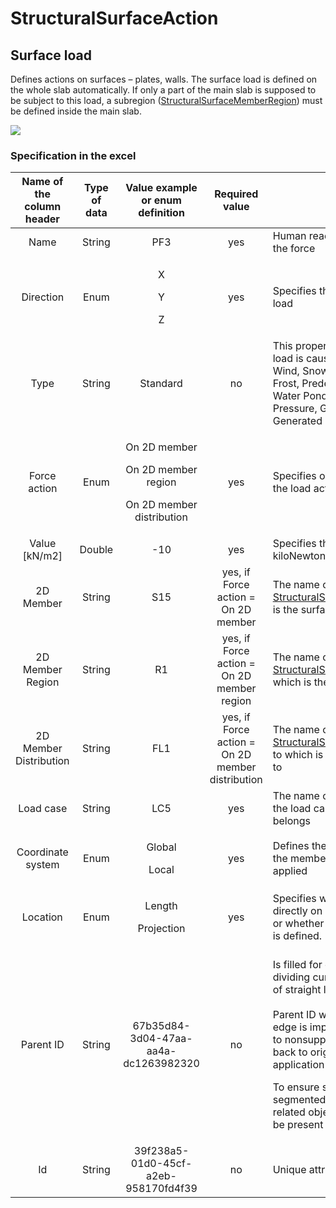 # StructuralSurfaceAction

## Surface load

Defines actions on surfaces – plates, walls. The surface load is defined on the whole slab automatically. If only a part of the main slab is supposed to be subject to this load, a subregion ([StructuralSurfaceMemberRegion](../structural-analysis-elements/structuralsurfacememberregion.md#region-of-different-plate-thickness)) must be defined inside the main slab.

![](../.gitbook/assets/35\_structuralsurfaceaction.png)

### Specification in the excel

| **Name of the column header** | **Type of data** |                             **Value example or enum definition**                            |                **Required value**                | **Description**                                                                                                                                                                                                                                                                                                                                                                                                        |
| :---------------------------: | :--------------: | :-----------------------------------------------------------------------------------------: | :----------------------------------------------: | ---------------------------------------------------------------------------------------------------------------------------------------------------------------------------------------------------------------------------------------------------------------------------------------------------------------------------------------------------------------------------------------------------------------------- |
|              Name             |      String      |                                             PF3                                             |                        yes                       | Human readable unique name of the force                                                                                                                                                                                                                                                                                                                                                                                |
|           Direction           |       Enum       |                            <p>X</p><p></p><p>Y</p><p></p><p>Z</p>                           |                        yes                       | Specifies the base direction of the load                                                                                                                                                                                                                                                                                                                                                                               |
|              Type             |      String      |                                           Standard                                          |                        no                        | This property defines what the load is caused by, E.g. Standard, Wind, Snow, Self weight, Hoar Frost, Predefined, Plane Load, Water Pond, Water Pressure, Soil Pressure, Generated Water, Generated Soil                                                                                                                                                                                                               |
|          Force action         |       Enum       | <p>On 2D member</p><p></p><p>On 2D member region</p><p></p><p>On 2D member distribution</p> |                        yes                       | Specifies on which type of object the load acts                                                                                                                                                                                                                                                                                                                                                                        |
|         Value \[kN/m2]        |      Double      |                                             -10                                             |                        yes                       | Specifies the size of the load in kiloNewtons per square meter.                                                                                                                                                                                                                                                                                                                                                        |
|           2D Member           |      String      |                                             S15                                             |        yes, if Force action = On 2D member       | The name of the [StructuralSurfaceMember](https://saf.guide/Content/A\_Objects/8\_StructuralSurfaceMember.htm) to which is the surface load related to                                                                                                                                                                                                                                                                 |
|        2D Member Region       |      String      |                                              R1                                             |    yes, if Force action = On 2D member region    | The name of the [StructuralSurfaceMemberRegion](https://saf.guide/Content/A\_Objects/10\_StructuralSurfaceMemberRegion.htm) to which is the surface load related to                                                                                                                                                                                                                                                    |
|     2D Member Distribution    |      String      |                                             FL1                                             | yes, if Force action = On 2D member distribution | The name of [StructuralSurfaceActionDistribution](https://saf.guide/Content/A\_Objects/36\_StructuralSurfaceActionDistribution.htm) to which is the surface load related to                                                                                                                                                                                                                                            |
|           Load case           |      String      |                                             LC5                                             |                        yes                       | The name of [StructuralLoadCase](structuralloadcase.md)  the load case to which the force belongs                                                                                                                                                                                                                                                                                                                      |
|       Coordinate system       |       Enum       |                               <p>Global</p><p></p><p>Local</p>                              |                        yes                       | Defines the co-ordinate system of the member in which the load is applied                                                                                                                                                                                                                                                                                                                                              |
|            Location           |       Enum       |                            <p>Length</p><p></p><p>Projection</p>                            |                        yes                       | Specifies whether the load is "put directly on an inclined 2D member" or whether the "projection on plan" is defined.                                                                                                                                                                                                                                                                                                  |
|           Parent ID           |      String      |                             67b35d84-3d04-47aa-aa4a-dc1263982320                            |                        no                        | <p>Is filled for objects created be dividing curved geometry to series of straight line objects.<br><br>Parent ID will ensure that curved edge is imported as straight parts to nonsupporting application, and back to original supporting application as curved geometry.</p><p>To ensure successful round trip of segmented objects and their related objects, Parent ID needs to be present in both directions.</p> |
|               Id              |      String      |                             39f238a5-01d0-45cf-a2eb-958170fd4f39                            |                        no                        | Unique attribute designation                                                                                                                                                                                                                                                                                                                                                                                           |
